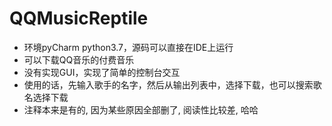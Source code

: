 # QQMusicReptile
* 环境pyCharm python3.7，源码可以直接在IDE上运行
* 可以下载QQ音乐的付费音乐
* 没有实现GUI，实现了简单的控制台交互
* 使用的话，先输入歌手的名字，然后从输出列表中，选择下载，也可以搜索歌名选择下载
* 注释本来是有的, 因为某些原因全部删了, 阅读性比较差, 哈哈
